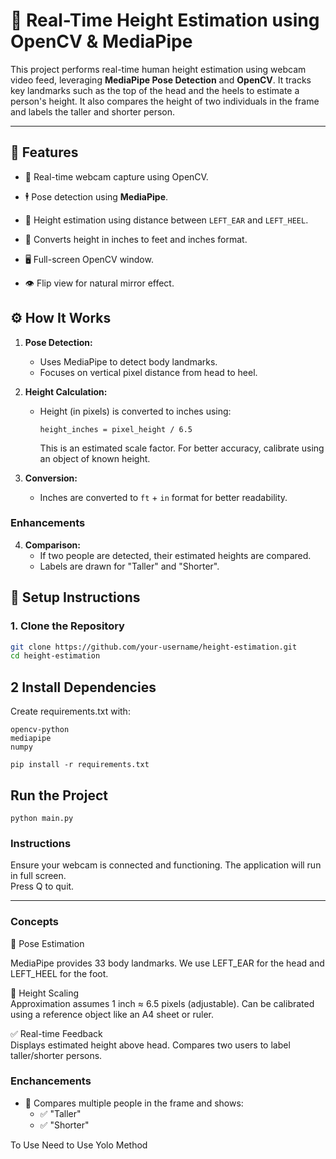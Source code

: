  # 📏 Real-Time Height Estimation using OpenCV & MediaPipe

This project performs real-time human height estimation using webcam video feed, leveraging **MediaPipe Pose Detection** and **OpenCV**. It tracks key landmarks such as the top of the head and the heels to estimate a person's height. It also compares the height of two individuals in the frame and labels the taller and shorter person.

---

## 🧠 Features

- 🎥 Real-time webcam capture using OpenCV.
- 🕴️ Pose detection using **MediaPipe**.
- 📐 Height estimation using distance between `LEFT_EAR` and `LEFT_HEEL`.
- 🔢 Converts height in inches to feet and inches format.
 
- 🖥️ Full-screen OpenCV window.
- 👁️ Flip view for natural mirror effect.


 

## ⚙️ How It Works

1. **Pose Detection:**
   - Uses MediaPipe to detect body landmarks.
   - Focuses on vertical pixel distance from head to heel.

2. **Height Calculation:**
   - Height (in pixels) is converted to inches using:
     ```
     height_inches = pixel_height / 6.5
     ```
     This is an estimated scale factor. For better accuracy, calibrate using an object of known height.

3. **Conversion:**
   - Inches are converted to `ft` + `in` format for better readability.

 

###  Enhancements 

4. **Comparison:**
   - If two people are detected, their estimated heights are compared.
   - Labels are drawn for "Taller" and "Shorter".


 
## 🧪 Setup Instructions

### 1. Clone the Repository

```bash
git clone https://github.com/your-username/height-estimation.git
cd height-estimation

```

## 2 Install Dependencies
Create requirements.txt with:
```
opencv-python
mediapipe
numpy
```
```
pip install -r requirements.txt
```


## Run the Project
```
python main.py
```
### Instructions 

Ensure your webcam is connected and functioning. 
The application will run in full screen.    
Press Q to quit.  

---

###  Concepts  

📌 Pose Estimation    

MediaPipe provides 33 body landmarks.
We use LEFT_EAR for the head and LEFT_HEEL for the foot.

🧮 Height Scaling   
Approximation assumes 1 inch ≈ 6.5 pixels (adjustable).
Can be calibrated using a reference object like an A4 sheet or ruler.

✅ Real-time Feedback   
Displays estimated height above head.
Compares two users to label taller/shorter persons.


### Enchancements 
- 🤝 Compares multiple people in the frame and shows:
  - ✅ "Taller"
  - ✅ "Shorter"
    
To Use Need to Use Yolo Method 
